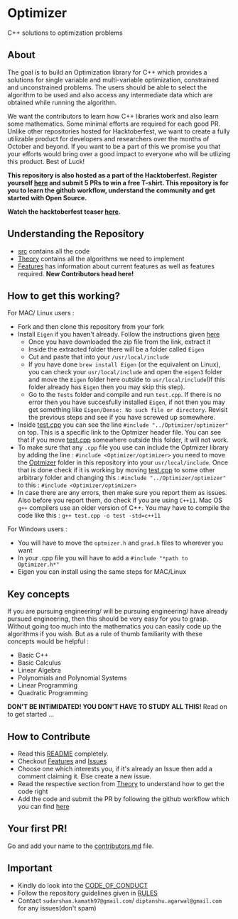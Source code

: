 # Optimizer
C++ solutions to optimization problems

## About
The goal is to build an Optimization library for C++ which provides a  solutions for single variable and multi-variable optimization, constrained and unconstrained problems. The users should be able to select the algorithm to be used and also access any intermediate data which are obtained while running the algorithm. 

We want the contributors to learn how C++ libraries work and also learn some mathematics. Some minimal efforts are required for each good PR. Unlike other repositories hosted for Hacktoberfest, we want to create a fully utilizable product for developers and researchers over the months of October and beyond. If you want  to be a part of this we promise you that your efforts would bring over a good impact to everyone who will be utlizing this product. Best of Luck!

**This repository is also hosted as a part of the Hacktoberfest. Register yourself [here](https://hacktoberfest.digitalocean.com/) and submit 5 PRs to win a free T-shirt. This repository is for you to learn the github workflow, understand the community and get started with Open Source.**

**Watch the hacktoberfest teaser [here](https://youtu.be/wPlTQjOEPWo).**


## Understanding the Repository
- [src](Optimizer/src) contains all the code
- [Theory](Theory) contains all the algorithms we need to implement
- [Features](Features) has information about current features as well as features required. **New Contributors head here!**

## How to get this working?
For MAC/ Linux users :
- Fork and then clone this repository from your fork
- Install `Eigen` if you haven't already. Follow the instructions given [here](http://eigen.tuxfamily.org/index.php?title=Main_Page#Download)
  - Once you have downloaded the zip file from the link, extract it
  - Inside the extracted folder there will be a folder called `Eigen`
  - Cut and paste that into your `/usr/local/include`
  - If you have done `brew install Eigen` (or the equivalent on Linux), you can check your `usr/local/include` and open the     `eigen3` folder and move the `Eigen` folder here outside to `usr/local/include`(If this folder already has `Eigen` then     you may skip this step).
  - Go to the `Tests` folder and compile and run `test.cpp`. If there is no error then you have succesfully installed           `Eigen`, if not then you may get something like `Eigen/Dense: No such file or directory`. Revisit the previous steps and      see if you have screwed up somewhere.
- Inside [test.cpp](Tests/test.cpp) you can see the line `#include "../Optimizer/optimizer"` on top. This is a specific link to the Optmizer  header file. You can see that if you move [test.cpp](Tests/test.cpp) somewhere outside this folder, it will not work.
- To make sure that any `.cpp` file you use can include the Optmizer library by adding the line : `#include <Optimizer/optimizer>` you need to move the [Optmizer](Optimizer) folder in this repository into your `usr/local/include`. Once that is done check if it is working by moving [test.cpp](Tests/test.cpp) to some other arbitrary folder and changing this : `#include "../Optimizer/optimizer"` to this : `#include <Optimizer/optimizer>`
- In case there are any errors, then make sure you report them as issues. Also before you report them, do check if you are using `C++11`. Mac OS `g++` compilers use an older version of C++. You may have to compile the code like this : 
`g++ test.cpp -o test -std=c++11` 
 
 For Windows users :
 - You will have to move the `optmizer.h` and `grad.h` files to wherever you want
 - In your .cpp file you will have to add a `#include "*path to Optimizer.h*"`
 - Eigen you can install using the same steps for MAC/Linux 

## Key concepts
If you are pursuing engineering/ will be pursuing engineering/ have already pursued engineering, then this should be very easy for you to grasp. Without going too much into the mathematics you can easily code up the algorithms if you wish. But as a rule of thumb familiarity with these concepts would be helpful : 
- Basic C++
- Basic Calculus
- Linear Algebra
- Polynomials and Polynomial Systems
- Linear Programming
- Quadratic Programming

**DON'T BE INTIMIDATED! YOU DON'T HAVE TO STUDY ALL THIS!** Read on to get started ...

## How to Contribute
- Read this [README](README.md) completely.
- Checkout [Features](Features/README.md) and [Issues](https://github.com/sudz123/Optimizer/issues)
- Choose one which interests you, if it's already an Issue then add a comment claiming it. Else create a new issue.
- Read the respective section from [Theory](Theory) to understand how to get the code right
- Add the code and submit the PR by following the github workflow which you can find [here](https://egghead.io/lessons/javascript-how-to-fork-and-clone-a-github-repository)

## Your first PR!
Go and add your name to the [contributors.md](contributors.md) file.

## Important
- Kindly do look into the [CODE_OF_CONDUCT](CODE_OF_CONDUCT.md)
- Follow the repository guidelines given in [RULES](Rules/README.md)
- Contact `sudarshan.kamath97@gmail.com`/ `diptanshu.agarwal@gmail.com ` for any issues(don't spam)
